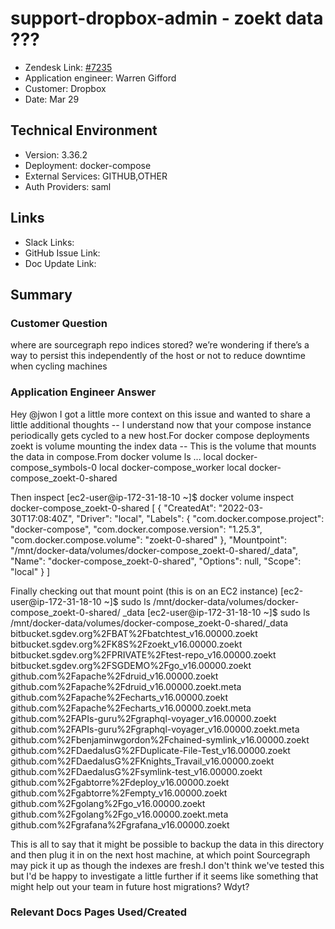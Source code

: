 
# support-dropbox-admin - zoekt data ??? <!-- Ticket Title  Hint: include keywords to make it searchable -->

- Zendesk Link: [#7235](https://sourcegraph.zendesk.com/agent/tickets/7235)
- Application engineer: Warren Gifford
- Customer: Dropbox <!-- Redact if this contains personally identifying information -->
- Date: Mar 29

<!-- Data populated from integration, speak to Ben Gordon or Michael Bali if not working -->
<!-- During Internal team trial, fill missing data manually (we are waiting for all data to sync) -->

## Technical Environment
- Version: 3.36.2​
- Deployment: docker-compose
- External Services: GITHUB,OTHER
- Auth Providers: saml


## Links
<!-- Data for application engineer manual entry -->
- Slack Links:
- GitHub Issue Link:
- Doc Update Link:

## Summary
### Customer Question

where are sourcegraph repo indices stored? we’re wondering if there’s a way to persist this independently of the host or not to reduce downtime when cycling machines

### Application Engineer Answer

Hey @jwon I got a little more context on this issue and wanted to share a little additional thoughts -- I understand now that your compose instance periodically gets cycled to a new host.For docker compose deployments zoekt is volume mounting the index data -- This is the volume that mounts the data in compose.From docker volume ls
...
local     docker-compose_symbols-0
local     docker-compose_worker
local     docker-compose_zoekt-0-shared

Then inspect
[ec2-user@ip-172-31-18-10 ~]$ docker volume inspect docker-compose_zoekt-0-shared
[
    {
        "CreatedAt": "2022-03-30T17:08:40Z",
        "Driver": "local",
        "Labels": {
            "com.docker.compose.project": "docker-compose",
            "com.docker.compose.version": "1.25.3",
            "com.docker.compose.volume": "zoekt-0-shared"
        },
        "Mountpoint": "/mnt/docker-data/volumes/docker-compose_zoekt-0-shared/_data",
        "Name": "docker-compose_zoekt-0-shared",
        "Options": null,
        "Scope": "local"
    }
]

Finally checking out that mount point (this is on an EC2 instance)
[ec2-user@ip-172-31-18-10 ~]$ sudo ls /mnt/docker-data/volumes/docker-compose_zoekt-0-shared/
_data
[ec2-user@ip-172-31-18-10 ~]$ sudo ls /mnt/docker-data/volumes/docker-compose_zoekt-0-shared/_data
bitbucket.sgdev.org%2FBAT%2Fbatchtest_v16.00000.zoekt
bitbucket.sgdev.org%2FK8S%2Fzoekt_v16.00000.zoekt
bitbucket.sgdev.org%2FPRIVATE%2Ftest-repo_v16.00000.zoekt
bitbucket.sgdev.org%2FSGDEMO%2Fgo_v16.00000.zoekt
github.com%2Fapache%2Fdruid_v16.00000.zoekt
github.com%2Fapache%2Fdruid_v16.00000.zoekt.meta
github.com%2Fapache%2Fecharts_v16.00000.zoekt
github.com%2Fapache%2Fecharts_v16.00000.zoekt.meta
github.com%2FAPIs-guru%2Fgraphql-voyager_v16.00000.zoekt
github.com%2FAPIs-guru%2Fgraphql-voyager_v16.00000.zoekt.meta
github.com%2Fbenjaminwgordon%2Fchained-symlink_v16.00000.zoekt
github.com%2FDaedalusG%2FDuplicate-File-Test_v16.00000.zoekt
github.com%2FDaedalusG%2FKnights_Travail_v16.00000.zoekt
github.com%2FDaedalusG%2Fsymlink-test_v16.00000.zoekt
github.com%2Fgabtorre%2Fdeploy_v16.00000.zoekt
github.com%2Fgabtorre%2Fempty_v16.00000.zoekt
github.com%2Fgolang%2Fgo_v16.00000.zoekt
github.com%2Fgolang%2Fgo_v16.00000.zoekt.meta
github.com%2Fgrafana%2Fgrafana_v16.00000.zoekt

This is all to say that it might be possible to backup the data in this directory and then plug it in on the next host machine, at which point Sourcegraph may pick it up as though the indexes are fresh.I don't think we've tested this but I'd be happy to investigate a little further if it seems like something that might help out your team in future host migrations? Wdyt?

### Relevant Docs Pages Used/Created

<!-- Once complete, upload a copy to https://github.com/sourcegraph/support-tools-internal/tree/main/resolved-tickets as a .md file -->
<!-- Name the file 7235.md -->
